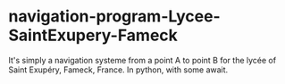# navigation-program-Lycee-SaintExupery-Fameck
It's simply a navigation systeme from a point A to point B for the lycée of Saint Exupéry, Fameck, France. In python, with some await.
